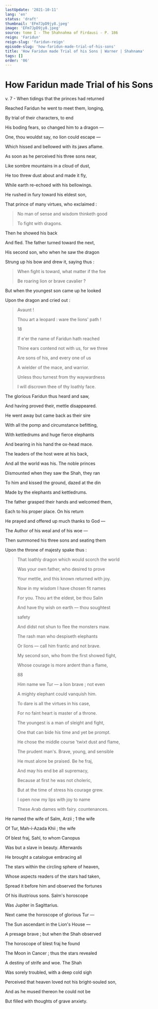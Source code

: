 ```yaml
---
lastUpdate: '2021-10-11'
lang: 'en'
status: 'draft'
thumbnail: 'EFm7JpD9jy8.jpeg'
image: 'EFm7JpD9jy8.jpeg'
source: tome I - The Shahnahma of Firdausi - P. 186
reign: 'Faridun'
reign-slug: 'faridun-reign'
episode-slug: 'how-faridun-made-trial-of-his-sons'
title: 'How Faridun made Trial of his Sons | Warner | Shahnama'
tags: []
order: '06'
---
```


<!-- LTeX: language=en -->

# How Faridun made Trial of his Sons

v. 7 - When tidings that the princes had returned

Reached Faridun he went to meet them, longing,

By trial of their characters, to end

His boding fears, so changed him to a dragon —

One, thou wouldst say, no lion could escape —

Which hissed and bellowed with its jaws aflame.

As soon as he perceived his three sons near,

Like sombre mountains in a cloud of dust,

He too threw dust about and made it fly,

While earth re-echoed with his bellowings.

He rushed in fury toward his eldest son,

That prince of many virtues, who exclaimed :

> No man of sense and wisdom thinketh good
>
> To fight with dragons.

Then he showed his back

And fled. The father turned toward the next,

His second son, who when he saw the dragon

Strung up his bow and drew it, saying thus :

> When fight is toward, what matter if the foe
>
> Be roaring lion or brave cavalier ?

But when the youngest son came up he looked

Upon the dragon and cried out :

> Avaunt !
>
> Thou art a leopard : ware the lions' path !
>
> 18
>
> If e'er the name of Faridun hath reached
>
> Thine ears contend not with us, for we three
>
> Are sons of his, and every one of us
>
> A wielder of the mace, and warrior.
>
> Unless thou turnest from thy waywardness
>
> I will discrown thee of thy loathly face.

The glorious Faridun thus heard and saw,

And having proved their, mettle disappeared.

He went away but came back as their sire

With all the pomp and circumstance befitting,

With kettledrums and huge fierce elephants

And bearing in his hand the ox-head mace.

The leaders of the host were at his back,

And all the world was his. The noble princes

Dismounted when they saw the Shah, they ran

To him and kissed the ground, dazed at the din

Made by the elephants and kettledrums.

The father grasped their hands and welcomed them,

Each to his proper place. On his return

He prayed and offered up much thanks to God —

The Author of his weal and of his woe —

Then summoned his three sons and seating them

Upon the throne of majesty spake thus :

> That loathly dragon which would scorch the world
>
> Was your own father, who desired to prove
>
> Your mettle, and this known returned with joy.
>
> Now in my wisdom I have chosen fit names
>
> For you. Thou art the eldest, be thou Salin
>
> And have thy wish on earth — thou soughtest
>
> safety
>
> And didst not shun to flee the monsters maw.
>
> The rash man who despiseth elephants
>
> Or lions — call him frantic and not brave.
>
> My second son, who from the first showed fight,
>
> Whose courage is more ardent than a flame,
>
> 88
>
> Him name we Tur — a lion brave ; not even
>
> A mighty elephant could vanquish him.
>
> To dare is all the virtues in his case,
>
> For no faint heart is master of a throne.
>
> The youngest is a man of sleight and fight,
>
> One that can bide his time and yet be prompt.
>
> He chose the middle course 'twixt dust and flame,
>
> The prudent man's. Brave, young, and sensible
>
> He must alone be praised. Be he fraj,
>
> And may his end be all supremacy,
>
> Because at first he was not choleric,
>
> But at the time of stress his courage grew.
>
> I open now my lips with joy to name
>
> These Arab dames with fairy. countenances.

He named the wife of Salm, Arzii ; 1 the wife

Of Tur, Mah-i-Azada Khii ; the wife

Of blest fraj, Sahl, to whom Canopus

Was but a slave in beauty. Afterwards

He brought a catalogue embracing all

The stars within the circling sphere of heaven,

Whose aspects readers of the stars had taken,

Spread it before him and observed the fortunes

Of his illustrious sons. Salm's horoscope

Was Jupiter in Sagittarius.

Next came the horoscope of glorious Tur —

The Sun ascendant in the Lion's House —

A presage brave ; but when the Shah observed

The horoscope of blest fraj he found

The Moon in Cancer ; thus the stars revealed

A destiny of strife and woe. The Shah

Was sorely troubled, with a deep cold sigh

Perceived that heaven loved not his bright-souled son,

And as he mused thereon he could not be

But filled with thoughts of grave anxiety.
